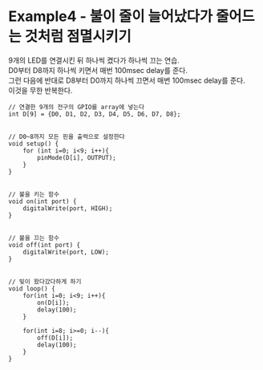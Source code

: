 Example4 - 불이 줄이 늘어났다가 줄어드는 것처럼 점멸시키기
==========================================================

9개의 LED를 연결시킨 뒤 하나씩 켰다가 하나씩 끄는 연습.  
D0부터 D8까지 하나씩 키면서 매번 100msec delay를 준다.  
그런 다음에 반대로 D8부터 D0까지 하나씩 끄면서 매번 100msec delay를 준다.  
이것을 무한 반복한다.  

~~~
// 연결한 9개의 전구의 GPIO를 array에 넣는다
int D[9] = {D0, D1, D2, D3, D4, D5, D6, D7, D8};


// D0~8까지 모든 핀을 출력으로 설정한다
void setup() {
	for (int i=0; i<9; i++){
		pinMode(D[i], OUTPUT);
	}
}


// 불을 키는 함수
void on(int port) {
	digitalWrite(port, HIGH);
}


// 불을 끄는 함수
void off(int port) {
	digitalWrite(port, LOW);
}


// 빛이 왔다갔다하게 하기
void loop() {
	for(int i=0; i<9; i++){
		on(D[i]);
		delay(100);
	}

	for(int i=8; i>=0; i--){
		off(D[i]);
		delay(100);
	}
}
~~~
